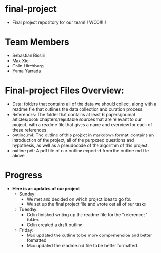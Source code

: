# final-project
- Final project repository for our team!!! WOO!!!!!

# Team Members
- Sebastian Bissiri
- Max Xie
- Colin Hirchberg
- Yuma Yamada

# Final-project Files Overview:
- Data: folders that contains all of the data we should collect, along with a readme file that outlines the data collection and curation process.  
- References: The folder that contains at least 6 papers/journal articles/book chapters/reputable sources that are relevant to our project, with a readme file that gives a name and overview for each of these references.
- outline.md: The outline of this project in markdown format, contains an introduction of the project, all of the purposed questions and hypothesis, as well as a pseudocode of the algorithm of this project.
- outline.pdf: A pdf file of our outline exported from the outline.md file above

# Progress
- __Here is an updates of our project__
  - Sunday:
    - We met and decided on which project idea to go for.
    - We set up the final project file and wrote out all of our tasks
  - Tuesday:
    - Colin finished writing up the readme file for the "references" folder.
    - Colin created a draft outline
  - Friday:
    - Max updated the outline to be more comprehension and better formatted
    - Max updated the readme.md file to be better formatted
